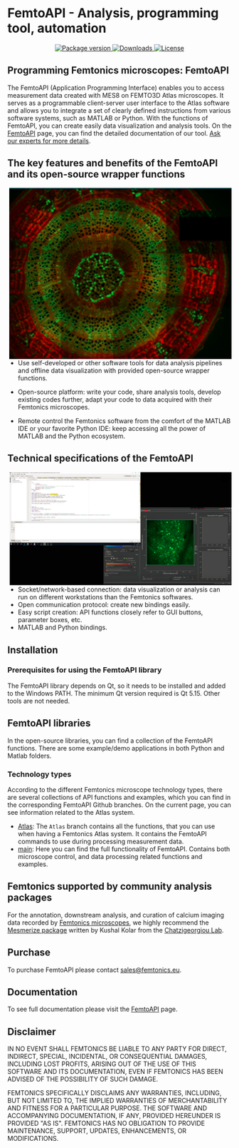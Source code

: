 # FemtoAPI - Analysis, programming tool, automation
<p align="center">  
<a href="https://pypi.org/project/femtoapi" target="_blank">
    <img src="https://badge.fury.io/py/femtoapi.svg" alt="Package version">
</a>
<a href="https://pepy.tech/project/femtoapi" target="_blank">
    <img src="https://pepy.tech/badge/femtoapi" alt="Downloads">
</a>
<a href="https://www.gnu.org/licenses/gpl-2.0" target="_blank">
    <img src="https://img.shields.io/badge/License-GPLv2-blue.svg" alt="License">
</a>
</p>

## Programming Femtonics microscopes: FemtoAPI

The FemtoAPI (Application Programming Interface) enables you to access measurement data created with MES8 on FEMTO3D Atlas microscopes. It serves as a programmable client-server user interface to the Atlas software
and allows you to integrate a set of clearly defined instructions from various software systems, such as MATLAB or Python.
With the functions of FemtoAPI, you can create easily data visualization and analysis tools.
On the [FemtoAPI](https://femtonics.atlassian.net/wiki/spaces/API2/pages/1448161743/FemtoAPI+2.0) page, you can find the detailed documentation of our tool.
[Ask our experts for more details](mailto:info@femtonics.eu).

## The key features and benefits of the FemtoAPI and its open-source wrapper functions

<img src="https://github.com/Femtonics/FemtoAPI/blob/main/docs/img/Picture1.png" width="500" align="right">

- Use self-developed or other software tools for data analysis pipelines and offline data visualization with provided open-source wrapper functions.
- Open-source platform: write your code, share analysis tools, develop existing codes further, adapt your code to data acquired with their Femtonics microscopes.
  
- Remote control the Femtonics software from the comfort of the MATLAB IDE or your favorite Python IDE: keep accessing all the power of MATLAB and the Python ecosystem.

## Technical specifications of the FemtoAPI

  <img src="https://github.com/Femtonics/FemtoAPI/blob/main/docs/img/Picture3.png" width="500" align="right">

  - Socket/network-based connection: data visualization or analysis can run on different workstations than the Femtonics softwares.
  - Open communication protocol: create new bindings easily.
  - Easy script creation: API functions closely refer to GUI buttons, parameter boxes, etc.
  - MATLAB and Python bindings.

## Installation

### Prerequisites for using the FemtoAPI library
The FemtoAPI library depends on Qt, so it needs to be installed and added to the Windows PATH. The minimum Qt version required is Qt 5.15. Other tools are not needed.

## FemtoAPI libraries
In the open-source libraries, you can find a collection of the FemtoAPI functions.
There are some example/demo applications in both Python and Matlab folders.

### Technology types
According to the different Femtonics microscope technology types, there are several collections of API functions and examples, which you can find in the corresponding FemtoAPI Github branches.
On the current page, you can see information related to the Atlas system.
- [Atlas](https://github.com/Femtonics/FemtoAPI/tree/Atlas): The ```Atlas``` branch contains all the functions, that you can use when having a Femtonics Atlas system. It contains the FemtoAPI commands to use during processing measurement data.  
- [main](https://github.com/Femtonics/FemtoAPI/tree/main): Here you can find the full functionality of FemtoAPI. Contains both microscope control, and data processing related functions and examples.  

## Femtonics supported by community analysis packages
For the annotation, downstream analysis, and curation of calcium imaging data recorded by [Femtonics microscopes](https://femtonics.eu/products/), we highly recommend the [Mesmerize package](https://github.com/kushalkolar/MESmerize) written by Kushal Kolar from the [Chatzigeorgiou Lab](https://www.chatzigeorgioulab.com/).
  
## Purchase

To purchase FemtoAPI please contact sales@femtonics.eu.

## Documentation
To see full documentation please visit the [FemtoAPI](https://femtonics.atlassian.net/wiki/spaces/API2/pages/1448161743/FemtoAPI+2.0) page.

## Disclaimer
IN NO EVENT SHALL FEMTONICS BE LIABLE TO ANY PARTY FOR DIRECT, INDIRECT, SPECIAL, 
INCIDENTAL, OR CONSEQUENTIAL DAMAGES, INCLUDING LOST PROFITS, ARISING OUT OF 
THE USE OF THIS SOFTWARE AND ITS DOCUMENTATION, EVEN IF FEMTONICS HAS BEEN 
ADVISED OF THE POSSIBILITY OF SUCH DAMAGE.

FEMTONICS SPECIFICALLY DISCLAIMS ANY WARRANTIES, INCLUDING, BUT NOT LIMITED TO, 
THE IMPLIED WARRANTIES OF MERCHANTABILITY AND FITNESS FOR A PARTICULAR 
PURPOSE. THE SOFTWARE AND ACCOMPANYING DOCUMENTATION, IF ANY, PROVIDED 
HEREUNDER IS PROVIDED "AS IS". FEMTONICS HAS NO OBLIGATION TO PROVIDE 
MAINTENANCE, SUPPORT, UPDATES, ENHANCEMENTS, OR MODIFICATIONS.
